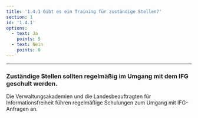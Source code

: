 ```yaml
---
title: '1.4.1 Gibt es ein Training für zuständige Stellen?'
section: 1
id: '1.4.1'
options:
  - text: Ja
    points: 5
  - text: Nein
    points: 0
---
```


---

### Zuständige Stellen sollten regelmäßig im Umgang mit dem IFG geschult werden.

Die Verwaltungsakademien und die Landesbeauftragten für Informationsfreiheit führen regelmäßige Schulungen zum Umgang mit IFG-Anfragen an.
